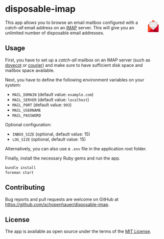 # disposable-imap

<img src="https://github.com/schopenhauer/disposable-imap/blob/main/public/email.png" align="right" width="40" />This app allows you to browse an email mailbox configured with a _catch-all_ email address on an [IMAP](https://en.wikipedia.org/wiki/Internet_Message_Access_Protocol) server. This will give you an unlimited number of disposable email addresses.

## Usage

First, you have to set up a _catch-all_ mailbox on an IMAP server (such as [dovecot](https://www.dovecot.org/) or [courier](http://www.courier-mta.org/)) and make sure to have sufficient disk space and mailbox space available.

Next, you have to define the following environment variables on your system:

- `MAIL_DOMAIN` (default value: `example.com`)
- `MAIL_SERVER` (default value: `localhost`)
- `MAIL_PORT` (default value: `993`)
- `MAIL_USERNAME`
- `MAIL_PASSWORD`

Optional configuration:

- `INBOX_SIZE` (optional, default value: 15)
- `LOG_SIZE` (optional, default value: 15)

Alternatively, you can also use a `.env` file in the application root folder.

Finally, install the necessary Ruby gems and run the app.

```
bundle install
foreman start
```

## Contributing

Bug reports and pull requests are welcome on GitHub at https://github.com/schopenhauer/disposable-imap.

## License

The app is available as open source under the terms of the [MIT License](http://opensource.org/licenses/MIT).
